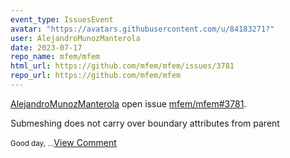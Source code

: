 ```yaml
---
event_type: IssuesEvent
avatar: "https://avatars.githubusercontent.com/u/84183271?"
user: AlejandroMunozManterola
date: 2023-07-17
repo_name: mfem/mfem
html_url: https://github.com/mfem/mfem/issues/3781
repo_url: https://github.com/mfem/mfem
---
```


<a href='https://github.com/AlejandroMunozManterola' target='_blank'>AlejandroMunozManterola</a> open issue <a href='https://github.com/mfem/mfem/issues/3781' target='_blank'>mfem/mfem#3781</a>.

<p>Submeshing does not carry over boundary attributes from parent</p><small>Good day,...</small><a href='https://github.com/mfem/mfem/issues/3781' target='_blank'>View Comment</a>